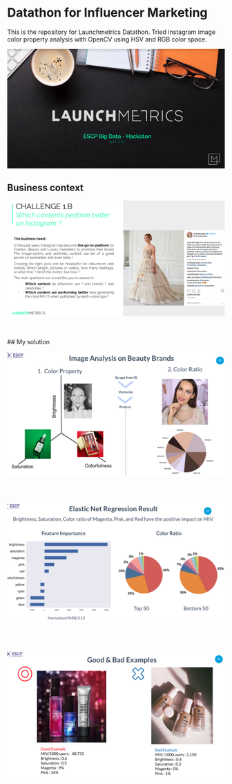 # Datathon for Influencer Marketing
This is the repository for Launchmetrics Datathon. Tried instagram image color property analysis with OpenCV using HSV and RGB color space.

<p align="center">
<img src="./images/Launchmetcis.png" alt="" width="600">
</p>

## Business context
<p align="center">
<img src="./images/Challenge.png" alt="" width="700">
</p>
<br><br>
## My solution
<p align="center">
<img src="./images/Color property.png" alt="" width="600">
</p>
<br><br>
<p align="center">
<img src="./images/Result.png" alt="" width="600">
</p>
<br><br>
<p align="center">
<img src="./images/Suggestion.png" alt="" width="600">
</p>
